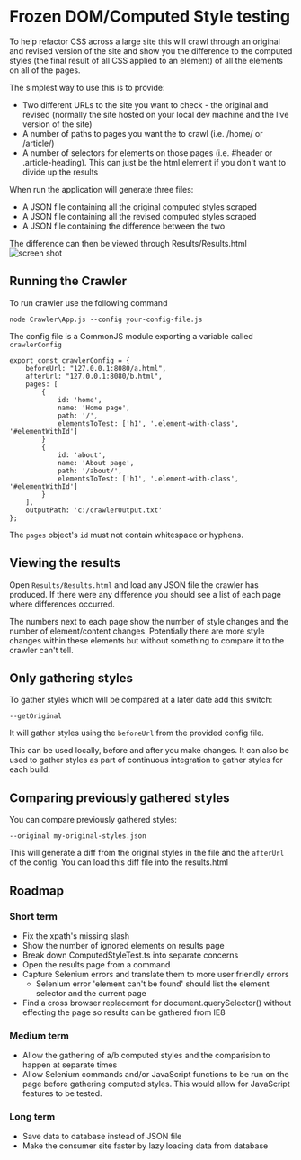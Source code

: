 # Frozen DOM/Computed Style testing
To help refactor CSS across a large site this will crawl through an original and revised version of the site and show you the difference to the computed styles (the final result of all CSS applied to an element) of all the elements on all of the pages.

The simplest way to use this is to provide:
- Two different URLs to the site you want to check - the original and revised (normally the site hosted on your local dev machine and the live version of the site)
- A number of paths to pages you want the to crawl (i.e. /home/ or /article/)
- A number of selectors for elements on those pages (i.e. #header or .article-heading). This can just be the html element if you don't want to divide up the results

When run the application will generate three files:
- A JSON file containing all the original computed styles scraped
- A JSON file containing all the revised computed styles scraped
- A JSON file containing the difference between the two

The difference can then be viewed through Results/Results.html
![screen shot](https://github.com/moefinley/css-wrangler/raw/master/screenshot.png)
 
## Running the Crawler
To run crawler use the following command

```node Crawler\App.js --config your-config-file.js```

The config file is a CommonJS module exporting a variable called ```crawlerConfig```

```
export const crawlerConfig = {
    beforeUrl: "127.0.0.1:8080/a.html",
    afterUrl: "127.0.0.1:8080/b.html",
    pages: [
        {
            id: 'home',
            name: 'Home page',
            path: '/',
            elementsToTest: ['h1', '.element-with-class', '#elementWithId']
        }
        {
            id: 'about',
            name: 'About page',
            path: '/about/',
            elementsToTest: ['h1', '.element-with-class', '#elementWithId']
        }
    ],
    outputPath: 'c:/crawlerOutput.txt'
};
```

The ```pages``` object's ```id``` must not contain whitespace or hyphens.
 
## Viewing the results
Open ```Results/Results.html``` and load any JSON file the crawler has produced. If there were any difference you should see a list of each page where differences occurred.

The numbers next to each page show the number of style changes and the number of element/content changes. 
Potentially there are more style changes within these elements but without something to compare it to the crawler can't tell.

## Only gathering styles
To gather styles which will be compared at a later date add this switch:

`--getOriginal`

It will gather styles using the `beforeUrl` from the provided config file.

This can be used locally, before and after you make changes. It can also be used to gather styles as part of continuous 
integration to gather styles for each build.

## Comparing previously gathered styles

You can compare previously gathered styles:

`--original my-original-styles.json`

This will generate a diff from the original styles in the file and the `afterUrl` of the config. You can load this diff 
file into the results.html
 
## Roadmap 
 
### Short term
 - Fix the xpath's missing slash
 - Show the number of ignored elements on results page
 - Break down ComputedStyleTest.ts into separate concerns
 - Open the results page from a command
 - Capture Selenium errors and translate them to more user friendly errors
    + Selenium error 'element can't be found' should list the element selector and the current page
 - Find a cross browser replacement for document.querySelector() without effecting the page so results can be gathered from IE8

### Medium term
 - Allow the gathering of a/b computed styles and the comparision to happen at separate times
 - Allow Selenium commands and/or JavaScript functions to be run on the page before gathering computed styles. This would allow for JavaScript features to be tested. 
 
### Long term
 - Save data to database instead of JSON file
 - Make the consumer site faster by lazy loading data from database

